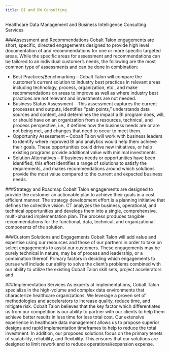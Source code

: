 ```yaml
---
title: BI and DW Consulting
---
```

Healthcare Data Management and Business Intelligence Consulting Services

###Assessment and Recommendations
Cobalt Talon  engagements are short, specific, directed engagements designed to provide high level documentation of and recommendations for one or more specific targeted areas. While the specific areas for assessment and recommendations can be tailored to an individual customer’s needs, the following are the most common type of assessments and can be done in combination:

* Best Practices/Benchmarking – Cobalt Talon will compare the customer’s current solution to industry best practices in relevant areas including technology, process, organization, etc., and make recommendations on areas to improve as well as where industry best practices are not relevant and investments are not needed.
* Business Status Assessment – This assessment captures the current processes and outputs, identifies “pain points,” understands data sources and content, and determines the impact a BI program does, will, or should have on an organization from a resources, technical, and process perspective, i.e., it defines how the business needs are or are not being met, and changes that need to occur to meet them.
* Opportunity Assessment – Cobalt Talon will work with business leaders to identify where improved BI and analytics would help them achieve their goals. These opportunities could drive new initiatives, or help existing programs provide additional value with minimal investments.
* Solution Alternatives – If business needs or opportunities have been identified, this effort identifies a range of solutions to satisfy the requirements, and makes recommendations around which solutions provide the most value compared to the current and expected business needs.

###Strategy and Roadmap
Cobalt Talon  engagements are designed to provide the customer an actionable plan to achieve their goals in a cost efficient manner. The strategy development effort is a planning initiative that defines the collective vision. CT analyzes the business, operational, and technical opportunities and develops them into a single, comprehensive, multi-phased implementation plan. The process produces tangible recommendations for the functional, data, technical, and organizational components of the solution.

###Custom Solutions and Engagements
Cobalt Talon will add value and expertise using our resources and those of our partners in order to take on select engagements to assist our customers. These engagements may be purely technical in nature, may be of process and leadership, or a combination thereof. Primary factors in deciding which engagements to pursue will include our ability to solve the client’s problems combined with our ability to utilize the existing Cobalt Talon skill sets, project accelerators and 


###Implementation Services
As experts at implementations, Cobalt Talon specialize in the high-volume and complex data environments that characterize healthcare organizations. We leverage a proven set of methodologies and accelerators to increase quality, reduce time, and mitigate risk. 
Cobalt Talon believes that the key factor which differentiates us from our competition is our ability to partner with our clients to help them achieve better results in less time for less total cost. Our extensive experience in healthcare data management allows us to propose superior designs and rapid implementation timeframes to help to reduce the total investment. In addition, our proposed solutions focus on the primary tenets of scalability, reliability, and flexibility. This ensures that our solutions are designed to limit rework and to reduce operational/expansion expense.
